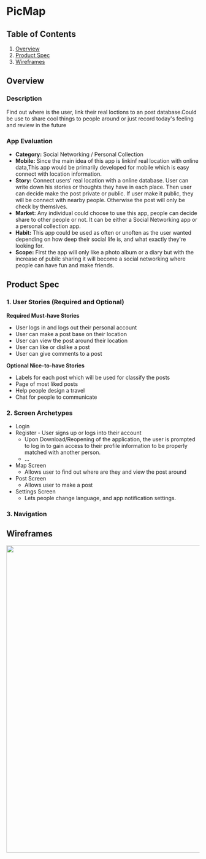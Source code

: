 # PicMap
## Table of Contents
1. [Overview](#Overview)
1. [Product Spec](#Product-Spec)
1. [Wireframes](#Wireframes)

## Overview
### Description
Find out where is the user, link their real loctions to an post database.Could be use to share cool things to people around or just record today's feeling and review in the future

### App Evaluation
- **Category:** Social Networking / Personal Collection
- **Mobile:** Since the main idea of this app is linkinf real location with online data,This app would be primarily developed for mobile which is easy connect with location information.
- **Story:** Connect users' real location with a online database. User can write down his stories or thoughts they have in each place. Then user can decide make the post private or public. If user make it public, they will be connect with nearby people. Otherwise the post will only be check by themslves.
- **Market:** Any individual could choose to use this app, people can decide share to other people or not. It can be either a Social Networking app or a personal collection app.
- **Habit:** This app could be used as often or unoften as the user wanted depending on how deep their social life is, and what exactly they're looking for.
- **Scope:** First the app will only like a photo album or a diary but with the increase of pubilc sharing it will become a social networking where people can have fun and make friends.
## Product Spec
### 1. User Stories (Required and Optional)

**Required Must-have Stories**

* User logs in and logs out their personal account
* User can make a post base on their location
* User can view the post around their location
* User can like or dislike a post
* User can give comments to a post

**Optional Nice-to-have Stories**

* Labels for each post which will be used for classify the posts 
* Page of most liked posts
* Help people design a travel
* Chat for people to communicate

### 2. Screen Archetypes

* Login 
* Register - User signs up or logs into their account
   * Upon Download/Reopening of the application, the user is prompted to log in to gain access to their profile information to be properly matched with another person. 
   * ...
* Map Screen
   * Allows user to find out where are they and view the post around
* Post Screen
   * Allows user to make a post
* Settings Screen
   * Lets people change language, and app notification settings.

### 3. Navigation

## Wireframes
<img src="https://imgur.com/a/LR0l6QC" width=800><br>
